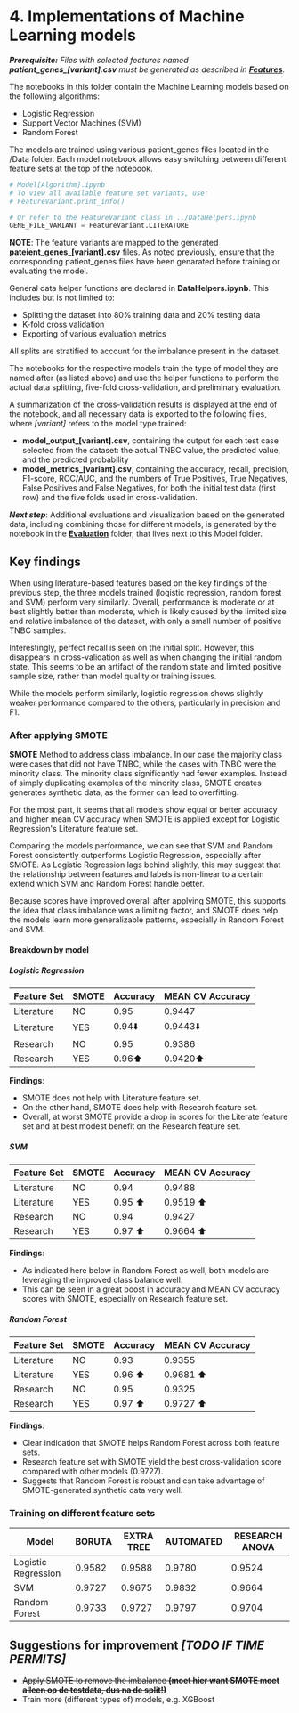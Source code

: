 # 4. Implementations of Machine Learning models

***Prerequisite:** Files with selected features named **patient_genes_[variant].csv** must be generated as described in **[Features](../Features)**.*

The notebooks in this folder contain the Machine Learning models based on the following algorithms:

- Logistic Regression
- Support Vector Machines (SVM)
- Random Forest

The models are trained using various patient_genes files located in the /Data folder.
Each model notebook allows easy switching between different feature sets at the top of the notebook.

```python
# Model[Algorithm].ipynb
# To view all available feature set variants, use:
# FeatureVariant.print_info()

# Or refer to the FeatureVariant class in ../DataHelpers.ipynb
GENE_FILE_VARIANT = FeatureVariant.LITERATURE
```

**NOTE**:
The feature variants are mapped to the generated **pateient_genes_[variant].csv** files. As noted previously, ensure that the corresponding patient_genes files have been genarated before training or evaluating the model.

General data helper functions are declared in **DataHelpers.ipynb**.
This includes but is not limited to:

- Splitting the dataset into 80% training data and 20% testing data
- K-fold cross validation
- Exporting of various evaluation metrics

All splits are stratified to account for the imbalance present in the dataset.

The notebooks for the respective models train the type of model they are named after (as listed above) and use the helper functions to perform the actual data splitting, five-fold cross-validation, and preliminary evaluation.

A summarization of the cross-validation results is displayed at the end of the notebook, and all necessary data is exported to the following files, where *[variant]* refers to the model type trained:

- **model_output_[variant].csv**, containing the output for each test case selected from the dataset: the actual TNBC value, the predicted value, and the predicted probability
- **model_metrics_[variant].csv**, containing the accuracy, recall, precision, F1-score, ROC/AUC, and the numbers of True Positives, True Negatives, False Positives and False Negatives, for both the initial test data (first row) and the five folds used in cross-validation.

***Next step***: Additional evaluations and visualization based on the generated data, including combining those for different models, is generated by the notebook in the **[Evaluation](../Evaluation)** folder, that lives next to this Model folder.

## Key findings

When using literature-based features based on the key findings of the previous step, the three models trained (logistic regression, random forest and SVM) perform very similarly. Overall, performance is moderate or at best slightly better than moderate, which is likely caused by the limited size and relative imbalance of the dataset, with only a small number of positive TNBC samples.

Interestingly, perfect recall is seen on the initial split. However, this disappears in cross-validation as well as when changing the initial random state. This seems to be an artifact of the random state and limited positive sample size, rather than model quality or training issues.

While the models perform similarly, logistic regression shows slightly weaker performance compared to the others, particularly in precision and F1.

### After applying SMOTE

**SMOTE**
Method to address class imbalance.
In our case the majority class were cases that did not have TNBC, while the cases with TNBC were the minority class. The minority class significantly had fewer examples. Instead of simply duplicating examples of the minority class, SMOTE creates generates synthetic data, as the former can lead to overfitting.

For the most part, it seems that all models show equal or better accuracy and higher mean CV accuracy when SMOTE is applied except for Logistic Regression's Literature feature set.

Comparing the models performance, we can see that SVM and Random Forest consistently outperforms Logistic Regression, especially after SMOTE.
As Logistic Regression lags behind slightly, this may suggest that the relationship between features and labels is non-linear to a certain extend which SVM and Random Forest handle better.

Because scores have improved overall after applying SMOTE, this supports the idea that class imbalance was a limiting factor, and SMOTE does help the models learn more generalizable patterns, especially in Random Forest and SVM.

#### Breakdown by model

##### Logistic Regression

| Feature Set | SMOTE | Accuracy        | MEAN CV Accuracy  |
|-------------|-------|-----------------|-------------------|
| Literature  | NO    | 0.95            | 0.9447            |
| Literature  | YES   | 0.94:arrow_down:| 0.9443:arrow_down:|
| Research    | NO    | 0.95            | 0.9386            |
| Research    | YES   | 0.96:arrow_up:  | 0.9420:arrow_up:  |

**Findings**:

- SMOTE does not help with Literature feature set.
- On the other hand, SMOTE does help with Research feature set.
- Overall, at worst SMOTE provide a drop in scores for the Literate feature set and at best modest benefit on the Research feature set.

##### SVM

| Feature Set | SMOTE | Accuracy         | MEAN CV Accuracy |
|-------------|-------|------------------|------------------|
| Literature  | NO    | 0.94             | 0.9488           |
| Literature  | YES   | 0.95 :arrow_up:  | 0.9519 :arrow_up:|
| Research    | NO    | 0.94             | 0.9427           |
| Research    | YES   | 0.97 :arrow_up:  | 0.9664 :arrow_up:|

**Findings**:

- As indicated here below in Random Forest as well, both models are leveraging the improved class balance well.
- This can be seen in a great boost in accuracy and MEAN CV accuracy scores with SMOTE, especially on Research feature set.

##### Random Forest

| Feature Set | SMOTE | Accuracy       | MEAN CV Accuracy |
|-------------|-------|----------------|------------------|
| Literature  | NO    | 0.93           | 0.9355           |
| Literature  | YES   | 0.96 :arrow_up:| 0.9681 :arrow_up:|
| Research    | NO    | 0.95           | 0.9325           |
| Research    | YES   | 0.97 :arrow_up:| 0.9727 :arrow_up:|

**Findings**:

- Clear indication that SMOTE helps Random Forest across both feature sets.
- Research feature set with SMOTE yield the best cross-validation score compared with other models (0.9727).
- Suggests that Random Forest is robust and can take advantage of SMOTE-generated synthetic data very well.

### Training on different feature sets

| Model              | BORUTA| EXTRA TREE    | AUTOMATED        | RESEARCH ANOVA   |
|--------------------|-------|---------------|------------------|------------------|
| Logistic Regression| 0.9582| 0.9588        | 0.9780           | 0.9524           |
| SVM                | 0.9727| 0.9675        | 0.9832           | 0.9664           |
| Random Forest      | 0.9733| 0.9727        | 0.9797           | 0.9704           |

## Suggestions for improvement ***[TODO IF TIME PERMITS]***

- ~~Apply SMOTE to remove the imbalance **(moet hier want SMOTE moet alleen op de testdata, dus na de split!)**~~
- Train more (different types of) models, e.g. XGBoost
